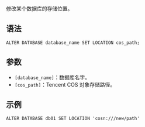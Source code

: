 修改某个数据库的存储位置。
## 语法
```
ALTER DATABASE database_name SET LOCATION cos_path;
```
## 参数
- `[database_name]`：数据库名字。
- `[cos_path]`：Tencent COS 对象存储路径。

## 示例
```
ALTER DATABASE db01 SET LOCATION 'cosn:///new/path'
```
